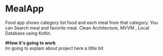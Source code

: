 # MealApp
Food app shows category list food and each meal from that category. You can Search meal and favorite meal.
Clean Architecture, MVVM , Local Database using Kotlin.

__#How it's going to work__</br>
Im going to explain about project here a little bit
